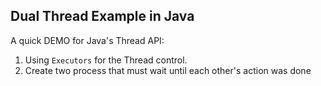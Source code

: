 ## Dual Thread Example in Java

A quick DEMO for Java's Thread API:

1. Using `Executors` for the Thread control.
2. Create two process that must wait until each other's action was done
